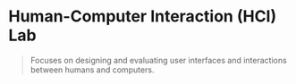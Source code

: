 # Human-Computer Interaction (HCI) Lab

> Focuses on designing and evaluating user interfaces and interactions between humans and computers.
>
